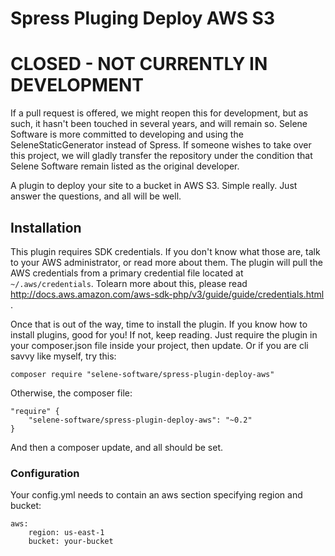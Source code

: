 Spress Pluging Deploy AWS S3
============================

# CLOSED - NOT CURRENTLY IN DEVELOPMENT
If a pull request is offered, we might reopen this for development, but as such, it hasn't been touched in several years, and will remain so.  Selene Software is more committed to developing and using the SeleneStaticGenerator instead of Spress.  If someone wishes to take over this project, we will gladly transfer the repository under the condition that Selene Software remain listed as the original developer.

A plugin to deploy your site to a bucket in AWS S3.  Simple really.  Just answer the questions, and all will be well.

## Installation
This plugin requires SDK credentials.  If you don't know what those are, talk to your AWS administrator, or read more about them.  The plugin will pull the AWS credentials from a primary credential file located at `~/.aws/credentials`.  Tolearn more about this, please read http://docs.aws.amazon.com/aws-sdk-php/v3/guide/guide/credentials.html .

Once that is out of the way, time to install the plugin.  If you know how to install plugins, good for you!  If not, keep reading.  Just require the plugin in your composer.json file inside your project, then update.  Or if you are cli savvy like myself, try this:

    composer require "selene-software/spress-plugin-deploy-aws"

Otherwise, the composer file:

    "require" {
        "selene-software/spress-plugin-deploy-aws": "~0.2"
    }

And then a composer update, and all should be set.

### Configuration

Your config.yml needs to contain an aws section specifying region and bucket:

    aws:
        region: us-east-1
        bucket: your-bucket
